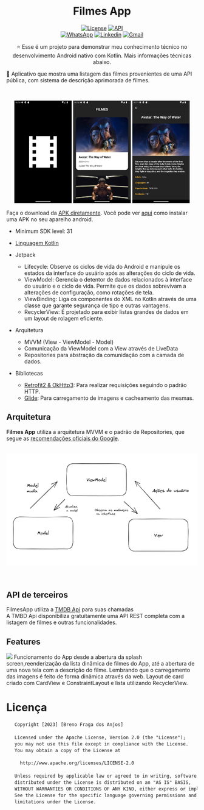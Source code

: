 ﻿<h1 align="center">Filmes App</h1>

<p align="center">
  <a href="https://opensource.org/licenses/Apache-2.0"><img alt="License" src="https://img.shields.io/badge/License-Apache%202.0-blue.svg"/></a>
  <a href="https://android-arsenal.com/api?level=31"><img src="https://img.shields.io/badge/API-31%2B-brightgreen.svg?style=flat" border="0" alt="API"></a>
  <br>
  <a href="https://wa.me/+5511977538727"><img alt="WhatsApp" src="https://img.shields.io/badge/WhatsApp-25D366?style=for-the-badge&logo=whatsapp&logoColor=white"/></a>
  <a href="https://www.linkedin.com/in/breno-fraga-4904a318b/"><img alt="Linkedin" src="https://img.shields.io/badge/LinkedIn-0077B5?style=for-the-badge&logo=linkedin&logoColor=white"/></a>
  <a href="mailto:breno.anjos.bf@gmail.com"><img alt="Gmail" src="https://img.shields.io/badge/Gmail-D14836?style=for-the-badge&logo=gmail&logoColor=white"/></a>
</p>
<p align="center">  
⭐ Esse é um projeto para demonstrar meu conhecimento técnico no desenvolvimento Android nativo com Kotlin. Mais informações técnicas abaixo.</br>

🎥 Aplicativo que mostra uma listagem das filmes provenientes de uma API pública, com sistema de descrição aprimorada de filmes.
</p>
</br>

<p float="left" align="center">
  <img alt="screenshot" width="30%" src="screenshots/Screenshot_20230406_191838.png"/>
  <img alt="screenshot" width="30%" src="screenshots/Screenshot_20230406_191904.png"/>
  <img alt="screenshot" width="30%" src="screenshots/Screenshot_20230406_191915.png"/>
</p>

Faça o download da <a href="https://github.com/BrenoFragaDosAnjos/FilmesApp/blob/main/apk/app-debug.apk?raw=true">APK diretamente</a>. Você pode ver <a href="https://www.google.com/search?q=como+instalar+um+apk+no+android">aqui</a> como instalar uma APK no seu aparelho android.

- Minimum SDK level: 31
- [Linguagem Kotlin](https://kotlinlang.org/)

- Jetpack
    - Lifecycle: Observe os ciclos de vida do Android e manipule os estados da interface do usuário após as alterações do ciclo de vida.
    - ViewModel: Gerencia o detentor de dados relacionados à interface do usuário e o ciclo de vida. Permite que os dados sobrevivam a alterações de configuração, como rotações de tela.
    - ViewBinding: Liga os componentes do XML no Kotlin através de uma classe que garante segurança de tipo e outras vantagens.
    - RecyclerView: É projetado para exibir listas grandes de dados em um layout de rolagem eficiente.

- Arquitetura
    - MVVM (View - ViewModel - Model)
    - Comunicação da ViewModel com a View através de LiveData
    - Repositories para abstração da comunidação com a camada de dados.

- Bibliotecas
    - [Retrofit2 & OkHttp3](https://github.com/square/retrofit): Para realizar requisições seguindo o padrão HTTP.
    - [Glide](https://github.com/bumptech/glide): Para carregamento de imagens e cacheamento das mesmas.

## Arquitetura
**Filmes App** utiliza a arquitetura MVVM e o padrão de Repositories, que segue as [recomendações oficiais do Google](https://developer.android.com/topic/architecture).
</br></br>
<p float="left" align="center">
  <img alt="screenshot" src="screenshots/Screenshot_1.png"/>
</p>
<br>

## API de terceiros

FilmesApp utiliza a [TMDB Api](https://www.themoviedb.org/documentation/api) para suas chamadas</br>
A TMBD Api disponibiliza gratuitamente uma API REST completa com a listagem de filmes e outras funcionalidades.

## Features

<img src="screenshots/gif1.gif" width="25%"/>
Funcionamento do App desde a abertura da splash screen,reenderização da lista dinâmica de filmes do App, até a abertura de uma nova tela com a descrição do filme. Lembrando que o carregamento das imagens é feito de forma dinâmica através da web. Layout de card criado com CardView e ConstraintLayout e lista utilizando RecyclerView.

# Licença

```xml
   Copyright [2023] [Breno Fraga dos Anjos]

   Licensed under the Apache License, Version 2.0 (the "License");
   you may not use this file except in compliance with the License.
   You may obtain a copy of the License at

     http://www.apache.org/licenses/LICENSE-2.0

   Unless required by applicable law or agreed to in writing, software
   distributed under the License is distributed on an "AS IS" BASIS,
   WITHOUT WARRANTIES OR CONDITIONS OF ANY KIND, either express or implied.
   See the License for the specific language governing permissions and
   limitations under the License.
```
